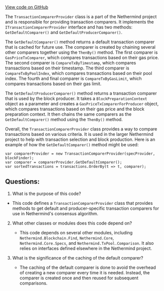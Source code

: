 [View code on GitHub](https://github.com/nethermindeth/nethermind/Nethermind.Consensus/Comparers/TransactionComparerProvider.cs)

The `TransactionComparerProvider` class is a part of the Nethermind project and is responsible for providing transaction comparers. It implements the `ITransactionComparerProvider` interface and has two methods: `GetDefaultComparer()` and `GetDefaultProducerComparer()`. 

The `GetDefaultComparer()` method returns a default transaction comparer that is cached for future use. The comparer is created by chaining several other comparers together using the `ThenBy()` method. The first comparer is `GasPriceTxComparer`, which compares transactions based on their gas price. The second comparer is `CompareTxByTimestamp`, which compares transactions based on their timestamp. The third comparer is `CompareTxByPoolIndex`, which compares transactions based on their pool index. The fourth and final comparer is `CompareTxByGasLimit`, which compares transactions based on their gas limit.

The `GetDefaultProducerComparer()` method returns a transaction comparer that is used by the block producer. It takes a `BlockPreparationContext` object as a parameter and creates a `GasPriceTxComparerForProducer` object, which compares transactions based on their gas price and the block preparation context. It then chains the same comparers as the `GetDefaultComparer()` method using the `ThenBy()` method.

Overall, the `TransactionComparerProvider` class provides a way to compare transactions based on various criteria. It is used in the larger Nethermind project to help with transaction selection and block production. Here is an example of how the `GetDefaultComparer()` method might be used:

```
var comparerProvider = new TransactionComparerProvider(specProvider, blockFinder);
var comparer = comparerProvider.GetDefaultComparer();
var sortedTransactions = transactions.OrderBy(t => t, comparer);
```
## Questions: 
 1. What is the purpose of this code?
   - This code defines a `TransactionComparerProvider` class that provides methods to get default and producer-specific transaction comparers for use in Nethermind's consensus algorithm.

2. What other classes or modules does this code depend on?
   - This code depends on several other modules, including `Nethermind.Blockchain.Find`, `Nethermind.Core`, `Nethermind.Core.Specs`, and `Nethermind.TxPool.Comparison`. It also relies on interfaces defined elsewhere in the Nethermind project.

3. What is the significance of the caching of the default comparer?
   - The caching of the default comparer is done to avoid the overhead of creating a new comparer every time it is needed. Instead, the comparer is created once and then reused for subsequent comparisons.
